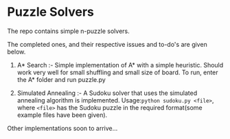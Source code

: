 # Puzzle Solvers

The repo contains simple n-puzzle solvers.

The completed ones, and their respective issues and to-do's are given below.

1. A* Search :- Simple implementation of A* with a simple heuristic. Should work very well for small shuffling and small size of board. To run, enter the A* folder and run puzzle.py

2. Simulated Annealing :- A Sudoku solver that uses the simulated annealing algorithm is implemented. 
Usage:`python sudoku.py <file>`, where `<file>` has the Sudoku puzzle in the required format(some example files have been given).

Other implementations soon to arrive...
